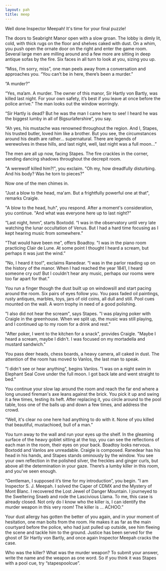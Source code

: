 ```yaml
---
layout: pah
title: meep
---
```


Well done Inspector Meepah! It's time for your final puzzle!

The doors to Seabright Manor open with a slow groan. The lobby is dimly lit, cold, with thick rugs on the floor and shelves caked with dust. On a whim, you push open the ornate door on the right and enter the game room. Several large men are milling around and a few more are sitting in deep antique sofas by the fire. Six faces in all turn to look at you, sizing you up.

“Miss, I’m sorry, miss”, one man peels away from a conversation and approaches you. “You can’t be in here, there’s been a murder.”

“A murder?”

“Yes, ma’am. A murder. The owner of this manor, Sir Hartly von Bartly, was killed last night. For your own safety, it’s best if you leave at once before the police arrive.” The man looks out the window worringly. 

“Sir Hartly is dead? But he was the man I came here to see! I heard he was the biggest lumby in all of Bigsurlafershire”, you say.

“Ah yes, his mustache was renowned throughout the region. And I, Stapes, his trusted butler, loved him like a brother. But you see, the circumstances around his death are rather... supernatural. There are legends of werewolves in these hills, and last night, well, last night was a full moon...”

The men are all up now, facing Stapes. The fire crackles in the corner, sending dancing shadows throughout the decrepit room.

"A werewolf killed him?!", you exclaim. "Oh my, how dreadfully disturbing. And his body? Was he torn to pieces?"

Now one of the men chimes in.

"Just a blow to the head, ma'am. But a frightfully powerful one at that", remarks Craigle.

"A blow to the head, huh", you respond. After a moment's consideration, you continue. "And what was everyone here up to last night?"

“Last night, hmm”, starts Boxtodd. “I was in the observatory until very late watching the lunar occultation of Venus. But I had a hard time focusing as I kept hearing music from somewhere.”

"That would have been me", offers Boadtoy. "I was in the piano room practicing Clair de Lune. At some point I thought I heard a scream, but perhaps it was just the wind.”

"No, I heard it too!", exclaims Ranedear. “I was in the parlor reading up on the history of the manor. When I had reached the year 1841, I heard someone cry out! But I couldn't hear any music, perhaps our rooms were too far apart for that.”

You run a finger though the dust built up on windowsill and start pacing around the room. Six pairs of eyes follow you. You pass faded oil paintings, rusty antiques, marbles, toys, jars of old coins, all dull and still. Pool cues mounted on the wall. A worn trophy in need of a good polishing.

"I also did not hear the scream", says Stapes. "I was playing poker with Craigle in the greenhouse. When we split up, the music was still playing, and I continued up to my room for a drink and rest."

"After poker, I went to the kitchen for a snack", provides Craigle. "Maybe I heard a scream, maybe I didn't. I was focused on my mortadella and mustard sandwich."

You pass deer heads, chess boards, a heavy camera, all caked in dust. The attention of the room has moved to Vanlos, the last man to speak.

"I didn't see or hear anything", begins Vanlos. "I was on a night swim in Elephant Seal Cove under the full moon. I got back late and went straight to bed."

You continue your slow lap around the room and reach the far end where a long unused fireman's axe leans against the brick. You pick it up and swing it a few times, testing its heft. After replacing it, you circle around to the pool table, toss one of the balls up and down a few times, and address the crowd.

“Well, it's clear no one here had anything to do with it. None of you killed that beautiful, mustachioed, bull of a man.”

You turn away to the wall and run your eyes up the shelf. In the gleaming surface of the heavy goblet sitting at the top, you can see the reflections of each man in the room, their eyes on your back. Boadtoy looks nervous. Boxtodd and Vanlos are unreadable. Craigle is composed. Ranedear has his head in his hands, and Stapes stands ominously by the window. You see your own reflection in the polished silver, the freckles and ginger curls, but above all the determination in your gaze. There’s a lumby killer in this room, and you’ve seen enough.

“Gentleman, I supposed it’s time for my introduction”, you begin. “I am Inspector S. J. Meepah. I solved the Caper of CDMX and the Mystery of Mont Blanc. I recovered the Lost Jewel of Danger Mountain. I journeyed to the Sweltering Snaeb and rode the Lascivious Llama. To me, this case is already closed. Not only do I know who the killer is, I can identify the murder weapon in this very room! The killer is … ACHOO.”

Your dust allergy has gotten the better of you again, and in your moment of hesitation, one man bolts from the room. He makes it as far as the main courtyard before the police, who had just pulled up outside, see him fleeing the scene and tackle him to the ground. Justice has been served for the ghost of Sir Hartly von Bartly, and once again Inspector Meepah cracks the case.

Who was the killer? What was the murder weapon? To submit your answer, write the name and the weapon as one word. So if you think it was Stapes with a pool cue, try “stapespoolcue”.

